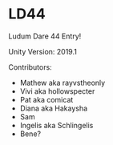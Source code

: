 # LD44
Ludum Dare 44 Entry!

Unity Version: 2019.1

Contributors:
* Mathew aka rayvstheonly
* Vivi aka hollowspecter
* Pat aka comicat
* Diana aka Hakaysha
* Sam
* Ingelis aka Schlingelis
* Bene?
